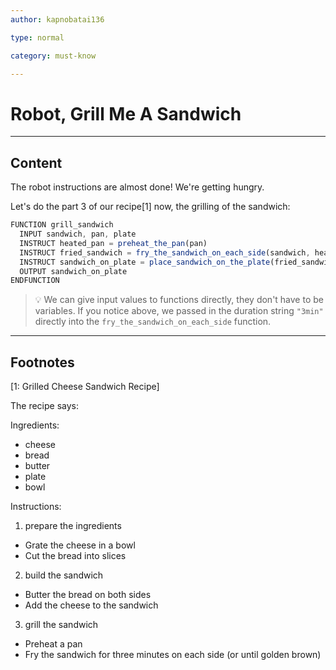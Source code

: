 ```yaml
---
author: kapnobatai136

type: normal

category: must-know

---
```


# Robot, Grill Me A Sandwich

---
## Content

The robot instructions are almost done! We're getting hungry.

Let's do the part 3 of our recipe[1] now, the grilling of the sandwich:

```javascript
FUNCTION grill_sandwich
  INPUT sandwich, pan, plate
  INSTRUCT heated_pan = preheat_the_pan(pan)
  INSTRUCT fried_sandwich = fry_the_sandwich_on_each_side(sandwich, heated_pan, "3min")
  INSTRUCT sandwich_on_plate = place_sandwich_on_the_plate(fried_sandwich, plate)
  OUTPUT sandwich_on_plate
ENDFUNCTION
```

> 💡 We can give input values to functions directly, they don't have to be variables. If you notice above, we passed in the duration string `"3min"` directly into the `fry_the_sandwich_on_each_side` function.

---
## Footnotes

[1: Grilled Cheese Sandwich Recipe]

The recipe says:

Ingredients:
- cheese
- bread
- butter
- plate
- bowl

Instructions:

1. prepare the ingredients
  - Grate the cheese in a bowl
  - Cut the bread into slices

2. build the sandwich
  - Butter the bread on both sides
  - Add the cheese to the sandwich

3. grill the sandwich
  - Preheat a pan
  - Fry the sandwich for three minutes on each side (or until golden brown)
